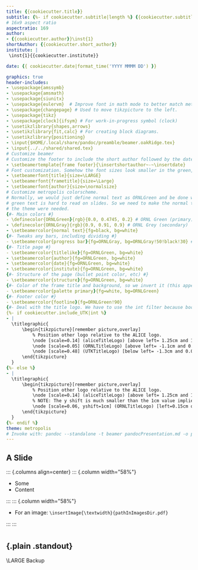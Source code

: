 ```yaml
---
title: {{cookiecutter.title}}
subtitle: {%- if cookiecutter.subtitle|length %} {{cookiecutter.subtitle}}{%- else -%}{%- endif %}
# 16x9 aspect ratio
aspectratio: 169
author:
- {{cookiecutter.author}}\inst{1}
shortAuthor: {{cookiecutter.short_author}}
institute: |
 \inst{1}{{cookiecutter.institute}}

date: {{ cookiecutter.date|format_time('YYYY MMMM DD') }}

graphics: true
header-includes:
- \usepackage{amssymb}
- \usepackage{amsmath}
- \usepackage{siunitx}
- \usepackage{eulervm}  # Improve font in math mode to better match metropolis.
- \usepackage{changepage} # Used to move tikzpicture to the left.
- \usepackage{tikz}
- \usepackage[clock]{ifsym} # For work-in-progress symbol (clock)
- \usetikzlibrary{shapes,arrows}
- \usetikzlibrary{fit,calc} # For creating block diagrams.
- \usetikzlibrary{positioning}
- \input{$HOME/.local/share/pandoc/preamble/beamer.oakRidge.tex}
- \input{../../shared/shared.tex}
# Customize beamer
# Customize the footer to include the short author followed by the date.
- \setbeamertemplate{frame footer}{\insertshortauthor~-~\insertdate}
# Font customization. Somehow the font sizes look smaller in the green, so we increase a number of them.
- \setbeamerfont{title}{size=\LARGE}
- \setbeamerfont{frametitle}{size=\Large}
- \setbeamerfont{author}{size=\normalsize}
# Customize metropolis colorscheme.
# Normally, we would just define normal text as ORNLGreen and be done with it. However, the
# green text is hard to read on slides. So we need to make the normal text black, and then update
# the theme were needed.
{#- Main colors #}
- \definecolor{ORNLGreen}{rgb}{0.0, 0.4745, 0.2} # ORNL Green (primary)
- \definecolor{ORNLGray}{rgb}{0.9, 0.91, 0.9} # ORNL Grey (secondary)
- \setbeamercolor{normal text}{fg=black, bg=white}
{#- Tweaks any bars, including dividing #}
- \setbeamercolor{progress bar}{fg=ORNLGray, bg=ORNLGray!50!black!30} # Formula for bg is default in Metropolis.
{#- Title page #}
- \setbeamercolor{titlelike}{fg=ORNLGreen, bg=white}
- \setbeamercolor{author}{fg=ORNLGreen, bg=white}
- \setbeamercolor{date}{fg=ORNLGreen, bg=white}
- \setbeamercolor{institute}{fg=ORNLGreen, bg=white}
{#- Structure of the page (bullet point color, etc) #}
- \setbeamercolor{structure}{fg=ORNLGreen, bg=white}
{#- Color of the frame title and background, so we invert it (this appears to be the standard approach) #}
- \setbeamercolor{palette primary}{fg=white, bg=ORNLGreen}
{#- Footer color #}
- \setbeamercolor{footline}{fg=ORNLGreen!90}
{#- Deal with the title logo. We have to use the int filter because bool isn't supported... #}
{%- if cookiecutter.include_UTK|int %}
- |
  \titlegraphic{
      \begin{tikzpicture}[remember picture,overlay]
          % Position other logo relative to the ALICE logo.
          \node [scale=0.14] (aliceTitleLogo) [above left= 1.25cm and 1.25cm of current page.south east] {\pgfuseimage{beamerTitleLogoALICE}};
          \node [scale=0.05] (ORNLTitleLogo) [above left= -1.1cm and 0.08cm of aliceTitleLogo] {\pgfuseimage{beamerTitleLogoORNL}};
          \node [scale=0.48] (UTKTitleLogo) [below left= -1.3cm and 0.08cm of aliceTitleLogo] {\pgfuseimage{beamerTitleLogoUTK}};
      \end{tikzpicture}
  }
{%- else %}
- |
  \titlegraphic{
      \begin{tikzpicture}[remember picture,overlay]
          % Position other logo relative to the ALICE logo.
          \node [scale=0.14] (aliceTitleLogo) [above left= 1.25cm and 1.5cm of current page.south east] {\pgfuseimage{beamerTitleLogoALICE}};
          % NOTE: The y shift is much smaller than the 1cm value implies...
          \node [scale=0.06, yshift=1cm] (ORNLTitleLogo) [left=0.15cm of aliceTitleLogo] {\pgfuseimage{beamerTitleLogoORNL}};
      \end{tikzpicture}
  }
{%- endif %}
theme: metropolis
# Invoke with: pandoc --standalone -t beamer pandocPresentation.md -o pandocPresentation.pdf
---
```


## A Slide


::: {.columns align=center}
::: {.column width="58%"}

- Some
- Content


:::
::: {.column width="58%"}

- For an image: `\insertImage{\textwidth}{pathInImagesDir.pdf}`


:::
:::

#

## {.plain .standout}

\LARGE Backup

